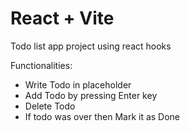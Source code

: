 # React + Vite

Todo list app project using react hooks

Functionalities:
<ul>
  <li>Write Todo in placeholder</li>
  <li>Add Todo by pressing Enter key</li>
  <li>Delete Todo</li>
  <li>If todo was over then Mark it as Done</li>
</ul>

